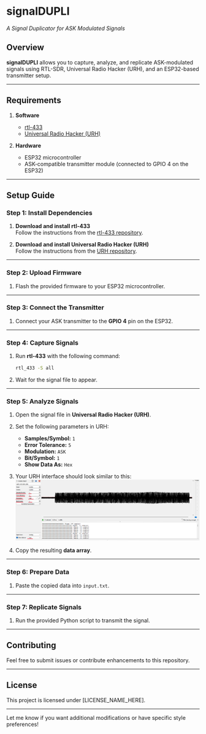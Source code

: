 # **signalDUPLI**  
*A Signal Duplicator for ASK Modulated Signals*

## **Overview**  
**signalDUPLI** allows you to capture, analyze, and replicate ASK-modulated signals using RTL-SDR, Universal Radio Hacker (URH), and an ESP32-based transmitter setup.  

---

## **Requirements**  
1. **Software**  
   - [rtl-433](https://github.com/merbanan/rtl_433)  
   - [Universal Radio Hacker (URH)](https://github.com/jopohl/urh)  

2. **Hardware**  
   - ESP32 microcontroller  
   - ASK-compatible transmitter module (connected to GPIO 4 on the ESP32)  

---

## **Setup Guide**

### **Step 1: Install Dependencies**
1. **Download and install rtl-433**  
   Follow the instructions from the [rtl-433 repository](https://github.com/merbanan/rtl_433).  

2. **Download and install Universal Radio Hacker (URH)**  
   Follow the instructions from the [URH repository](https://github.com/jopohl/urh).  

---

### **Step 2: Upload Firmware**  
1. Flash the provided firmware to your ESP32 microcontroller.  

---

### **Step 3: Connect the Transmitter**  
1. Connect your ASK transmitter to the **GPIO 4** pin on the ESP32.  

---

### **Step 4: Capture Signals**  
1. Run **rtl-433** with the following command:  
   ```bash
   rtl_433 -S all
   ```  

2. Wait for the signal file to appear.  

---

### **Step 5: Analyze Signals**  
1. Open the signal file in **Universal Radio Hacker (URH)**.  

2. Set the following parameters in URH:  
   - **Samples/Symbol:** `1`  
   - **Error Tolerance:** `5`  
   - **Modulation:** `ASK`  
   - **Bit/Symbol:** `1`  
   - **Show Data As:** `Hex`  

3. Your URH interface should look similar to this:  
   ![URH Example](https://github.com/kototronik/signalDUPLI/blob/main/1.png?raw=true)  

4. Copy the resulting **data array**.  

---

### **Step 6: Prepare Data**  
1. Paste the copied data into `input.txt`.  

---

### **Step 7: Replicate Signals**  
1. Run the provided Python script to transmit the signal.  

---

## **Contributing**  
Feel free to submit issues or contribute enhancements to this repository.  

---

## **License**  
This project is licensed under [LICENSE_NAME_HERE].  

--- 

Let me know if you want additional modifications or have specific style preferences!
